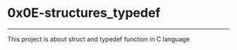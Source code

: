 # 0x0E-structures_typedef
  -------------------
This project is about struct and typedef function in C language
